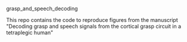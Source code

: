 grasp_and_speech_decoding

This repo contains the code to reproduce figures from the manuscript
"Decoding grasp and speech signals from the cortical grasp circuit in a tetraplegic human"

